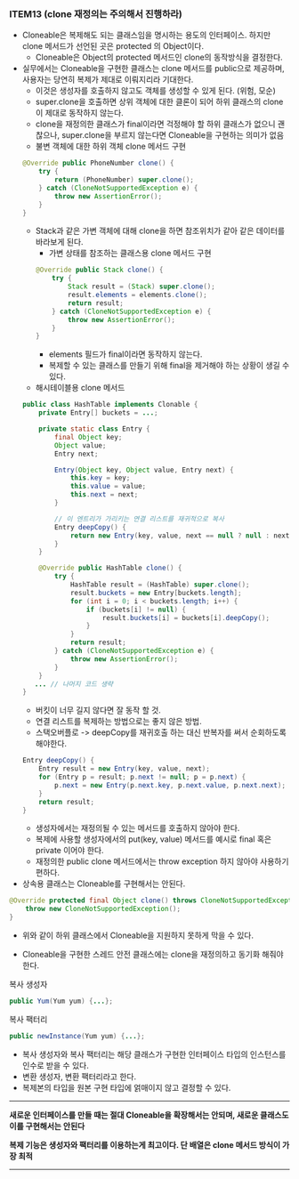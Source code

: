 ### ITEM13 (clone 재정의는 주의해서 진행하라)
- Cloneable은 복제해도 되는 클래스임을 명시하는 용도의 인터페이스. 하지만 clone 메서드가 선언된 곳은 protected 의 Object이다.
    - Cloneable은 Object의 protected 메서드인 clone의 동작방식을 결정한다.
- 실무에서는 Cloneable을 구현한 클래스는 clone 메서드를 public으로 제공하며, 사용자는 당연히 복제가 제대로 이뤄지리라 기대한다.
    - 이것은 생성자를 호출하지 않고도 객체를 생성할 수 있게 된다. (위험, 모순)
    - super.clone을 호출하면 상위 객체에 대한 클론이 되어 하위 클래스의 clone이 제대로 동작하지 않는다.
    - clone을 재정의한 클래스가 final이라면 걱정해야 할 하위 클래스가 없으니 괜찮으나, super.clone을 부르지 않는다면 Cloneable을 구현하는 의미가 없음
    - 불변 객체에 대한 하위 객체 clone 메서드 구현
    ```java
    @Override public PhoneNumber clone() {
        try {
            return (PhoneNumber) super.clone();
        } catch (CloneNotSupportedException e) {
            throw new AssertionError();
        }
    }
    ```
    - Stack과 같은 가변 객체에 대해 clone을 하면 참조위치가 같아 같은 데이터를 바라보게 된다.
        - 가변 상태를 참조하는 클래스용 clone 메서드 구현
        ```java
        @Override public Stack clone() {
            try {
                Stack result = (Stack) super.clone();
                result.elements = elements.clone();
                return result;
            } catch (CloneNotSupportedException e) {
                throw new AssertionError();
            }
        }
        ```
        - elements 필드가 final이라면 동작하지 않는다.
        - 복제할 수 있는 클래스를 만들기 위해 final을 제거해야 하는 상황이 생길 수 있다.
    - 해시테이블용 clone 메서드
    ```java
    public class HashTable implements Clonable {
        private Entry[] buckets = ...;

        private static class Entry {
            final Object key;
            Object value;
            Entry next;

            Entry(Object key, Object value, Entry next) {
                this.key = key;
                this.value = value;
                this.next = next;
            }

            // 이 엔트리가 가리키는 연결 리스트를 재귀적으로 복사
            Entry deepCopy() {
                return new Entry(key, value, next == null ? null : next.deepCopy());
            }
        }

        @Override public HashTable clone() {
            try {
                HashTable result = (HashTable) super.clone();
                result.buckets = new Entry[buckets.length];
                for (int i = 0; i < buckets.length; i++) {
                    if (buckets[i] != null) {
                        result.buckets[i] = buckets[i].deepCopy();
                    }
                }
                return result;
            } catch (CloneNotSupportedException e) {
                throw new AssertionError();
            }
        }
       ... // 나머지 코드 생략 
    }
    ```
    - 버킷이 너무 길지 않다면 잘 동작 할 것.
    - 연결 리스트를 복제하는 방법으로는 좋지 않은 방법.
    - 스택오버플로 -> deepCopy를 재귀호출 하는 대신 반복자를 써서 순회하도록 해야한다.
    ```java
    Entry deepCopy() {
        Entry result = new Entry(key, value, next);
        for (Entry p = result; p.next != null; p = p.next) {
            p.next = new Entry(p.next.key, p.next.value, p.next.next);
        }
        return result;
    }
    ```
    - 생성자에서는 재정의될 수 있는 메서드를 호출하지 않아야 한다.
    - 복제에 사용할 생성자에서의 put(key, value) 메서드를 예시로 final 혹은 private 이어야 한다.
    - 재정의한 public clone 메서드에서는 throw exception 하지 않아야 사용하기 편하다.
- 상속용 클래스는 Cloneable를 구현해서는 안된다.
```java
@Override protected final Object clone() throws CloneNotSupportedException {
    throw new CloneNotSupportedException();
}
``` 
- 위와 같이 하위 클래스에서 Cloneable을 지원하지 못하게 막을 수 있다.

- Cloneable을 구현한 스레드 안전 클래스에는 clone을 재정의하고 동기화 해줘야한다.

복사 생성자
```java 
public Yum(Yum yum) {...};
```

복사 팩터리
```java
public newInstance(Yum yum) {...};
```
- 복사 생성자와 복사 팩터리는 해당 클래스가 구현한 인터페이스 타입의 인스턴스를 인수로 받을 수 있다.
- 변환 생성자, 변환 팩터리라고 한다.
- 복제본의 타입을 원본 구현 타입에 얽매이지 않고 결정할 수 있다.

-----
**새로운 인터페이스를 만들 때는 절대 Cloneable을 확장해서는 안되며, 새로운 클래스도 이를 구현해서는 안된다**

**복제 기능은 생성자와 팩터리를 이용하는게 최고이다. 단 배열은 clone 메서드 방식이 가장 최적**

-----